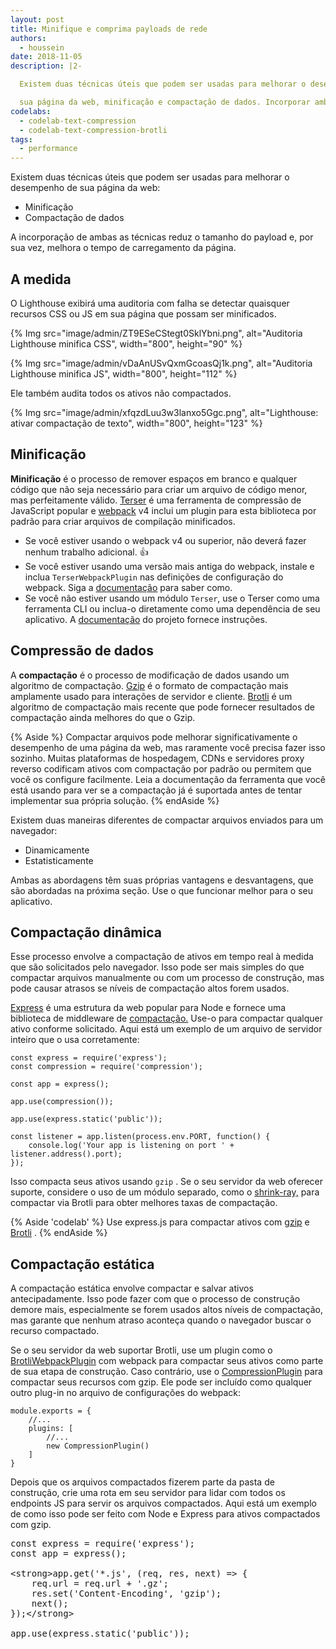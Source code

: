 ```yaml
---
layout: post
title: Minifique e comprima payloads de rede
authors:
  - houssein
date: 2018-11-05
description: |2-

  Existem duas técnicas úteis que podem ser usadas para melhorar o desempenho de

  sua página da web, minificação e compactação de dados. Incorporar ambas as técnicas reduz os tamanhos da payload e, por sua vez, melhoram os tempos de carregamento da página.
codelabs:
  - codelab-text-compression
  - codelab-text-compression-brotli
tags:
  - performance
---
```


Existem duas técnicas úteis que podem ser usadas para melhorar o desempenho de sua página da web:

- Minificação
- Compactação de dados

A incorporação de ambas as técnicas reduz o tamanho do payload e, por sua vez, melhora o tempo de carregamento da página.

## A medida

O Lighthouse exibirá uma auditoria com falha se detectar quaisquer recursos CSS ou JS em sua página que possam ser minificados.

{% Img src="image/admin/ZT9ESeCStegt0SklYbni.png", alt="Auditoria Lighthouse minifica CSS", width="800", height="90" %}

{% Img src="image/admin/vDaAnUSvQxmGcoasQj1k.png", alt="Auditoria Lighthouse minifica JS", width="800", height="112" %}

Ele também audita todos os ativos não compactados.

{% Img src="image/admin/xfqzdLuu3w3lanxo5Ggc.png", alt="Lighthouse: ativar compactação de texto", width="800", height="123" %}

## Minificação

**Minificação** é o processo de remover espaços em branco e qualquer código que não seja necessário para criar um arquivo de código menor, mas perfeitamente válido. [Terser](https://github.com/terser-js/terser) é uma ferramenta de compressão de JavaScript popular e [webpack](https://webpack.js.org/) v4 inclui um plugin para esta biblioteca por padrão para criar arquivos de compilação minificados.

- Se você estiver usando o webpack v4 ou superior, não deverá fazer nenhum trabalho adicional. 👍
- Se você estiver usando uma versão mais antiga do webpack, instale e inclua `TerserWebpackPlugin` nas definições de configuração do webpack. Siga a [documentação](https://webpack.js.org/plugins/terser-webpack-plugin/) para saber como.
- Se você não estiver usando um módulo `Terser`, use o Terser como uma ferramenta CLI ou inclua-o diretamente como uma dependência de seu aplicativo. A [documentação](https://github.com/terser-js/terser) do projeto fornece instruções.

## Compressão de dados

A **compactação** é o processo de modificação de dados usando um algoritmo de compactação. [Gzip](https://www.youtube.com/watch?v=whGwm0Lky2s&feature=youtu.be&t=14m11s) é o formato de compactação mais amplamente usado para interações de servidor e cliente. [Brotli](https://opensource.googleblog.com/2015/09/introducing-brotli-new-compression.html) é um algoritmo de compactação mais recente que pode fornecer resultados de compactação ainda melhores do que o Gzip.

{% Aside %} Compactar arquivos pode melhorar significativamente o desempenho de uma página da web, mas raramente você precisa fazer isso sozinho. Muitas plataformas de hospedagem, CDNs e servidores proxy reverso codificam ativos com compactação por padrão ou permitem que você os configure facilmente. Leia a documentação da ferramenta que você está usando para ver se a compactação já é suportada antes de tentar implementar sua própria solução. {% endAside %}

Existem duas maneiras diferentes de compactar arquivos enviados para um navegador:

- Dinamicamente
- Estatisticamente

Ambas as abordagens têm suas próprias vantagens e desvantagens, que são abordadas na próxima seção. Use o que funcionar melhor para o seu aplicativo.

## Compactação dinâmica

Esse processo envolve a compactação de ativos em tempo real à medida que são solicitados pelo navegador. Isso pode ser mais simples do que compactar arquivos manualmente ou com um processo de construção, mas pode causar atrasos se níveis de compactação altos forem usados.

[Express](https://expressjs.com/) é uma estrutura da web popular para Node e fornece uma biblioteca de middleware de [compactação.](https://github.com/expressjs/compression) Use-o para compactar qualquer ativo conforme solicitado. Aqui está um exemplo de um arquivo de servidor inteiro que o usa corretamente:

```js/5
const express = require('express');
const compression = require('compression');

const app = express();

app.use(compression());

app.use(express.static('public'));

const listener = app.listen(process.env.PORT, function() {
	console.log('Your app is listening on port ' + listener.address().port);
});
```

Isso compacta seus ativos usando `gzip` . Se o seu servidor da web oferecer suporte, considere o uso de um módulo separado, como o [shrink-ray,](https://github.com/aickin/shrink-ray#readme) para compactar via Brotli para obter melhores taxas de compactação.

{% Aside 'codelab' %} Use express.js para compactar ativos com [gzip](/codelab-text-compression) e [Brotli](/codelab-text-compression-brotli) . {% endAside %}

## Compactação estática

A compactação estática envolve compactar e salvar ativos antecipadamente. Isso pode fazer com que o processo de construção demore mais, especialmente se forem usados altos níveis de compactação, mas garante que nenhum atraso aconteça quando o navegador buscar o recurso compactado.

Se o seu servidor da web suportar Brotli, use um plugin como o [BrotliWebpackPlugin](https://github.com/mynameiswhm/brotli-webpack-plugin) com webpack para compactar seus ativos como parte de sua etapa de construção. Caso contrário, use o [CompressionPlugin](https://github.com/webpack-contrib/compression-webpack-plugin) para compactar seus recursos com gzip. Ele pode ser incluído como qualquer outro plug-in no arquivo de configurações do webpack:

```js/4
module.exports = {
	//...
	plugins: [
		//...
		new CompressionPlugin()
	]
}
```

Depois que os arquivos compactados fizerem parte da pasta de construção, crie uma rota em seu servidor para lidar com todos os endpoints JS para servir os arquivos compactados. Aqui está um exemplo de como isso pode ser feito com Node e Express para ativos compactados com gzip.

<pre>const express = require('express');
const app = express();

&lt;strong&gt;app.get('*.js', (req, res, next) =&gt; {
	req.url = req.url + '.gz';
	res.set('Content-Encoding', 'gzip');
	next();
});&lt;/strong&gt;

app.use(express.static('public'));
</pre>
